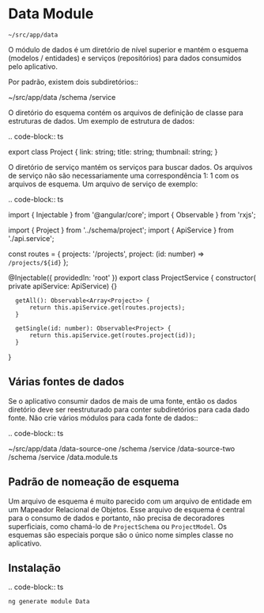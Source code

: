 # Data Module

`~/src/app/data`

O módulo de dados é um diretório de nível superior e mantém o esquema (modelos / entidades)
e serviços (repositórios) para dados consumidos pelo aplicativo.

Por padrão, existem dois subdiretórios::

~/src/app/data
/schema
/service

O diretório do esquema contém os arquivos de definição de classe para estruturas de dados.
Um exemplo de estrutura de dados:

.. code-block:: ts

export class Project {
link: string;
title: string;
thumbnail: string;
}

O diretório de serviço mantém os serviços para buscar dados.
Os arquivos de serviço não são necessariamente uma correspondência 1: 1 com os arquivos de esquema.
Um arquivo de serviço de exemplo:

.. code-block:: ts

import { Injectable } from '@angular/core';
import { Observable } from 'rxjs';

import { Project } from '../schema/project';
import { ApiService } from './api.service';

const routes = {
projects: '/projects',
project: (id: number) => `/projects/${id}`
};

@Injectable({
providedIn: 'root'
})
export class ProjectService {
constructor(
private apiService: ApiService) {}

      getAll(): Observable<Array<Project>> {
          return this.apiService.get(routes.projects);
      }

      getSingle(id: number): Observable<Project> {
          return this.apiService.get(routes.project(id));
      }

}

## Várias fontes de dados

Se o aplicativo consumir dados de mais de uma fonte, então os dados
diretório deve ser reestruturado para conter subdiretórios para cada dado
fonte. Não crie vários módulos para cada fonte de dados::

.. code-block:: ts

~/src/app/data
/data-source-one
/schema
/service
/data-source-two
/schema
/service
/data.module.ts

## Padrão de nomeação de esquema

Um arquivo de esquema é muito parecido com um arquivo de entidade em um Mapeador Relacional de Objetos.
Esse arquivo de esquema é central para o consumo de dados e
portanto, não precisa de decoradores superficiais, como chamá-lo de `ProjectSchema`
ou `ProjectModel`. Os esquemas são especiais porque são o único nome simples
classe no aplicativo.

## Instalação

.. code-block:: ts

    ng generate module Data
